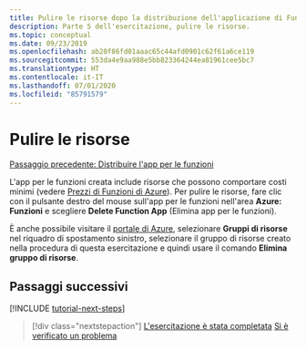 ```yaml
---
title: Pulire le risorse dopo la distribuzione dell'applicazione di Funzioni di Azure in Azure
description: Parte 5 dell'esercitazione, pulire le risorse.
ms.topic: conceptual
ms.date: 09/23/2019
ms.openlocfilehash: ab20f86fd01aaac65c44afd0901c62f61a6ce119
ms.sourcegitcommit: 553da4e9aa988e5bb823364244ea81961cee5bc7
ms.translationtype: HT
ms.contentlocale: it-IT
ms.lasthandoff: 07/01/2020
ms.locfileid: "85791579"
---
```

# <a name="clean-up-resources"></a>Pulire le risorse

[Passaggio precedente: Distribuire l'app per le funzioni](tutorial-vscode-serverless-node-04.md)

L'app per le funzioni creata include risorse che possono comportare costi minimi (vedere [Prezzi di Funzioni di Azure](https://azure.microsoft.com/pricing/details/functions/)). Per pulire le risorse, fare clic con il pulsante destro del mouse sull'app per le funzioni nell'area **Azure: Funzioni** e scegliere **Delete Function App** (Elimina app per le funzioni).

È anche possibile visitare il [portale di Azure](https://portal.azure.com), selezionare **Gruppi di risorse** nel riquadro di spostamento sinistro, selezionare il gruppo di risorse creato nella procedura di questa esercitazione e quindi usare il comando **Elimina gruppo di risorse**.

## <a name="next-steps"></a>Passaggi successivi

[!INCLUDE [tutorial-next-steps](includes/tutorial-next-steps.md)]

> [!div class="nextstepaction"]
> [L'esercitazione è stata completata](node-howto-write-serverless-code.md) [Si è verificato un problema](https://www.research.net/r/PWZWZ52?tutorial=node-deployment-azurefunctions&step=clean-up-resources)
